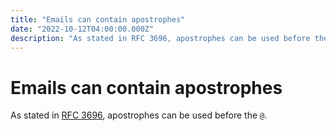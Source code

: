 ```yaml
---
title: "Emails can contain apostrophes"
date: "2022-10-12T04:00:00.000Z"
description: "As stated in RFC 3696, apostrophes can be used before the @"
---
```


# Emails can contain apostrophes

As stated in [RFC 3696](https://www.rfc-editor.org/rfc/rfc3696), apostrophes can be used before the `@`.

